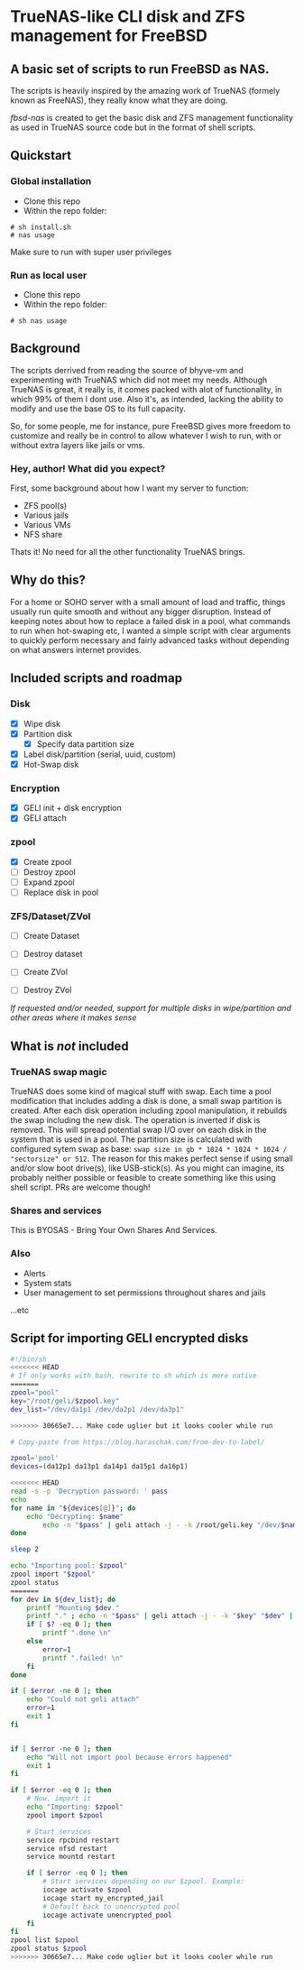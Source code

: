 # TrueNAS-like CLI disk and ZFS management for FreeBSD
## A basic set of scripts to run FreeBSD as NAS.

The scripts is heavily inspired by the amazing work of TrueNAS (formely known as FreeNAS), they really know what they are doing.

_fbsd-nas_ is created to get the basic disk and ZFS management functionality as used in TrueNAS source code but in the format of shell scripts. 

## Quickstart
### Global installation 
- Clone this repo
- Within the repo folder:
```
# sh install.sh
# nas usage
```
Make sure to run with super user privileges 

### Run as local user
- Clone this repo
- Within the repo folder:
```
# sh nas usage
```


## Background
The scripts derrived from reading the source of bhyve-vm and experimenting with TrueNAS which did not meet my needs. Although TrueNAS is great, it really is, it comes packed with alot of functionality, in which 99% of them I dont use. Also it's, as intended, lacking the ability to modify and use the base OS to its full capacity.

So, for some people, me for instance, pure FreeBSD gives more freedom to customize and really be in control to allow whatever I wish to run, with or without extra layers like jails or vms.

### Hey, author! What did you expect?
First, some background about how I want my server to function:
* ZFS pool(s)
* Various jails
* Various VMs
* NFS share

Thats it! No need for all the other functionality TrueNAS brings.

## Why do this?
For a home or SOHO server with a small amount of load and traffic, things usually run quite smooth and without any bigger disruption. Instead of keeping notes about how to replace a failed disk in a pool, what commands to run when hot-swaping etc, I wanted a simple script with clear arguments to quickly perform necessary and fairly advanced tasks without depending on what answers internet provides.


## Included scripts and roadmap
### Disk
  * [x] Wipe disk
  * [x] Partition disk
    * [x] Specify data partition size
  * [x] Label disk/partition (serial, uuid, custom)
  * [x] Hot-Swap disk
### Encryption
  * [x] GELI init + disk encryption
  * [x] GELI attach
### zpool
  * [x] Create zpool
  * [ ] Destroy zpool
  * [ ] Expand zpool
  * [ ] Replace disk in pool
### ZFS/Dataset/ZVol
  * [ ] Create Dataset
  * [ ] Destroy dataset
  * [ ] Create ZVol
  * [ ] Destroy ZVol


_If requested and/or needed, support for multiple disks in wipe/partition and other areas where it makes sense_

## What is _not_ included
### TrueNAS swap magic
TrueNAS does some kind of magical stuff with swap. Each time a pool modification that includes adding a disk is done, a small swap partition is created. After each disk operation including zpool manipulation, it rebuilds the swap including the new disk. The operation is inverted if disk is removed. This will spread potential swap I/O over on each disk in the system that is used in a pool. The partition size is calculated with configured sytem swap as base: `swap size in gb * 1024 * 1024 * 1024 / "sectorsize" or 512`. The reason for this makes perfect sense if using small and/or slow boot drive(s), like USB-stick(s). As you might can imagine, its probably neither possible or feasible to create something like this using shell script. PRs are welcome though!

### Shares and services
This is BYOSAS - Bring Your Own Shares And Services.

### Also
- Alerts
- System stats
- User management to set permissions throughout shares and jails

...etc


## Script for importing GELI encrypted disks

```bash
#!/bin/sh
<<<<<<< HEAD
# If only works with bash, rewrite to sh which is more native
=======
zpool="pool"
key="/root/geli/$zpool.key"
dev_list="/dev/da1p1 /dev/da2p1 /dev/da3p1"

>>>>>>> 30665e7... Make code uglier but it looks cooler while run

# Copy-paste from https://blog.haraschak.com/from-dev-to-label/

zpool='pool'
devices=(da12p1 da13p1 da14p1 da15p1 da16p1)

<<<<<<< HEAD
read -s -p 'Decryption password: ' pass
echo
for name in "${devices[@]}"; do
    echo "Decrypting: $name"
		echo -n "$pass" | geli attach -j - -k /root/geli.key "/dev/$name" || exit 1
done

sleep 2

echo "Importing pool: $zpool"
zpool import "$zpool"
zpool status
=======
for dev in ${dev_list}; do
    printf "Mounting $dev."
    printf "." ; echo -n "$pass" | geli attach -j - -k "$key" "$dev" || exit 1
    if [ $? -eq 0 ]; then
        printf ".done \n"
    else
        error=1
        printf ".failed! \n"
    fi
done

if [ $error -ne 0 ]; then
    echo "Could not geli attach"
    error=1
    exit 1
fi


if [ $error -ne 0 ]; then
    echo "Will not import pool because errors happened"
    exit 1
fi

if [ $error -eq 0 ]; then
    # Now, import it
    echo "Importing: $zpool"
    zpool import $zpool

    # Start services
    service rpcbind restart
    service nfsd restart
    service mountd restart

    if [ $error -eq 0 ]; then
        # Start services depending on our $zpool. Example:
        iocage activate $zpool
        iocage start my_encrypted_jail
        # Default back to unencrypted pool
        iocage activate unencrypted_pool
    fi
fi
zpool list $zpool
zpool status $zpool
>>>>>>> 30665e7... Make code uglier but it looks cooler while run
```
